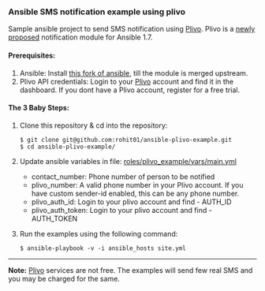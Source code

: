### Ansible SMS notification example using plivo

Sample ansible project to send SMS notification using [Plivo](https://www.plivo.com). Plivo is a [newly proposed](https://github.com/ansible/ansible/pull/8408) notification module for Ansible 1.7.

#### Prerequisites:

1. Ansible: Install [this fork of ansible](https://github.com/rohit01/ansible), till the module is merged upstream.
2. Plivo API credentials: Login to your [Plivo](https://www.plivo.com) account and find it in the dashboard. If you dont have a Plivo account, register for a free trial.

#### The 3 Baby Steps:

1. Clone this repository & cd into the repository:

    `$ git clone git@github.com:rohit01/ansible-plivo-example.git`  
    `$ cd ansible-plivo-example/`

2. Update ansible variables in file: [roles/plivo_example/vars/main.yml](roles/plivo_example/vars/main.yml)

    * contact_number: Phone number of person to be notified
    * plivo_number: A valid phone number in your Plivo account. If you have custom sender-id enabled, this can be any phone number.
    * plivo_auth_id: Login to your plivo account and find - AUTH_ID
    * plivo_auth_token: Login to your plivo account and find - AUTH_TOKEN

3. Run the examples using the following command:

    `$ ansible-playbook -v -i ansible_hosts site.yml`

---

**Note:** [Plivo](https://www.plivo.com) services are not free. The examples will send few real SMS and you may be charged for the same.

